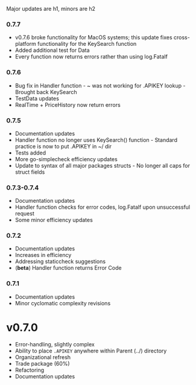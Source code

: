 Major updates are h1, minors are h2

### 0.7.7

- v0.7.6 broke functionality for MacOS systems; this update fixes cross-platform functionality for the KeySearch function
- Added additional test for Data
- Every function now returns errors rather than using log.Fatalf

### 0.7.6

- Bug fix in Handler function - ~ was not working for .APIKEY lookup - Brought back KeySearch
- TestData updates
- RealTime + PriceHistory now return errors

### 0.7.5

- Documentation updates
- Handler function no longer uses KeySearch() function - Standard practice is now to put .APIKEY in ~/ dir
- Tests added
- More go-simplecheck efficiency updates
- Update to syntax of all major packages structs - No longer all caps for struct fields

### 0.7.3-0.7.4

- Documentation updates
- Handler function checks for error codes, log.Fatalf upon unsuccessful request
- Some minor efficiency updates

### 0.7.2

- Documentation updates
- Increases in efficiency
- Addressing staticcheck suggestions
- (**beta**) Handler function returns Error Code

### 0.7.1

- Documentation updates
- Minor cyclomatic complexity revisions

# v0.7.0

- Error-handling, slightly complex
- Ability to place `.APIKEY` anywhere within Parent (../) directory
- Organizational refresh
- Trade package (60%)
- Refactoring
- Documentation updates